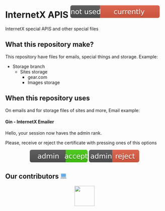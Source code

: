 # InternetX APIS <img src="./special_file_storage/no_used_currently.svg"/>

InternetX special APIS and other special files

## What this repository make?

This repository have files for emails, special things and storage. Example:

* Storage branch
  - Sites storage
    - gear.com
     - Images storage

## When this repository uses

On emails and for storage files of sites and more, Email example:

#### Gin - InternetX Emailer

Hello, your session now haves the admin rank.

Please, receive or reject the certificate with pressing ones of this options

<p align="center">
<img src="./special_file_storage/admin_accept.svg">
<img src="./special_file_storage/admin_reject.svg">
</p>

## Our contributors <img src="./special_file_storage/computer_emoji.png" width="20" height="20">

<p align="center">
<img src="https://avatars.githubusercontent.com/u/170886455?v=4" width="64px" height="64px">
</p>
